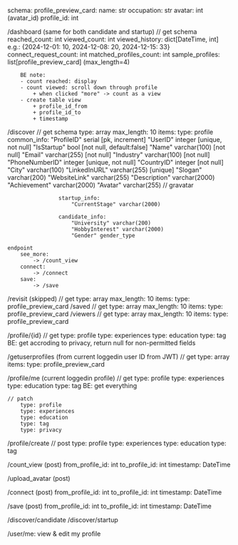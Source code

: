 schema: 
profile_preview_card:
    name: str
    occupation: str 
    avatar: int (avatar_id) 
    profile_id: int

/dashboard (same for both candidate and startup)
    // get
        schema
            reached_count: int
            viewed_count: int
            viewed_history: dict[DateTime, int] 
                    e.g.: {2024-12-01: 10, 2024-12-08: 20, 2024-12-15: 33} 
            connect_request_count: int
            matched_profiles_count: int 
            sample_profiles: list[profile_preview_card] (max_length=4)
        
        BE note:
        - count reached: display 
        - count viewed: scroll down through profile 
            + when clicked "more" -> count as a view 
        - create table view
            + profile_id_from
            + profile_id_to 
            + timestamp 

/discover
    // get
        schema
            type: array
            max_length: 10 
            items:
                type: profile 
                    common_info:
                        "ProfileID" serial [pk, increment]
                        "UserID" integer [unique, not null]
                        "IsStartup" bool [not null, default:false]
                        "Name" varchar(100) [not null]
                        "Email" varchar(255) [not null]
                        "Industry" varchar(100) [not null]
                        "PhoneNumberID" integer [unique, not null]
                        "CountryID" integer [not null]
                        "City" varchar(100)
                        "LinkedInURL" varchar(255) [unique]
                        "Slogan" varchar(200)
                        "WebsiteLink" varchar(255)
                        "Description" varchar(2000)
                        "Achievement" varchar(2000)
                        "Avatar" varchar(255)               // gravatar

                    startup_info:
                        "CurrentStage" varchar(2000) 

                    candidate_info:
                        "University" varchar(200)
                        "HobbyInterest" varchar(2000)
                        "Gender" gender_type
        
    endpoint
        see_more:
            -> /count_view 
        connect:
            -> /connect
        save:
            -> /save

/revisit (skipped)
    // get 
    type: array
    max_length: 10 
    items:
        type: profile_preview_card 
/saved
    // get 
    type: array
    max_length: 10 
    items:
        type: profile_preview_card 
/viewers
    // get 
    type: array
    max_length: 10 
    items:
        type: profile_preview_card 

/profile/{id}
    // get 
        type: profile
        type: experiences
        type: education 
        type: tag
        BE: get accroding to privacy, return null for non-permitted fields

/getuserprofiles (from current loggedin user ID from JWT)
    // get
    type: array
    items:
        type: profile_preview_card 

/profile/me (current loggedin profile)
    // get
        type: profile
        type: experiences
        type: education 
        type: tag 
        BE: get everything

    // patch 
        type: profile
        type: experiences
        type: education 
        type: tag 
        type: privacy

/profile/create
    // post 
        type: profile
        type: experiences
        type: education 
        type: tag 


/count_view (post)
    from_profile_id: int
    to_profile_id: int
    timestamp: DateTime

/upload_avatar (post)

/connect (post)
    from_profile_id: int
    to_profile_id: int
    timestamp: DateTime

/save (post)
    from_profile_id: int
    to_profile_id: int
    timestamp: DateTime


/discover/candidate
/discover/startup

/user/me: view & edit my profile 

